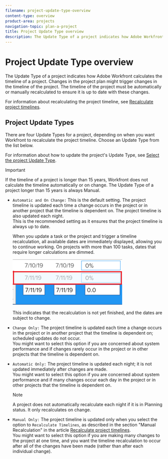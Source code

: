 ```yaml
---
filename: project-update-type-overview
content-type: overview
product-area: projects
navigation-topic: plan-a-project
title: Project Update Type overview
description: The Update Type of a project indicates how Adobe Workfront calculates the timeline of a project. Changes in the project plan might trigger changes in the timeline of the project. The timeline of the project must be automatically or manually recalculated to ensure it is up to date with these changes.
---
```


# Project Update Type overview

The Update Type of a project indicates how Adobe Workfront calculates the timeline of a project. Changes in the project plan might trigger changes in the timeline of the project. The timeline of the project must be automatically or manually recalculated to ensure it is up to date with these changes.

For information about recalculating the project timeline, see [Recalculate project timelines](../../../manage-work/projects/manage-projects/recalculate-project-timeline.md).

## Project Update Types

There are four Update Types for a project, depending on when you want Workfront to recalculate the project timeline. Choose an Update Type from the list below.

For information about how to update the project's Update Type, see [Select the project Update Type](../../../manage-work/projects/manage-projects/select-project-update-type.md).

>[!IMPORTANT]
>
>If the timeline of a project is longer than 15 years, Workfront does not calculate the timeline automatically or on change. The Update Type of a project longer than 15 years is always Manual.

* `Automatic and On Change:`&nbsp;This is the default setting. The project timeline is updated each time a change occurs&nbsp;in the project or in another project that the timeline is dependent on. The project timeline is also updated each night.&nbsp;   
  This is the recommended setting as it ensures that the project timeline is always up to date.

  When you update a task or the project and trigger a timeline recalculation, all available dates are immediately displayed, allowing you to continue working. On projects with more than 100 tasks, dates that require longer calculations are dimmed.

  ![](assets/dates-dimmed-when-insline-editing-350x146.png)

  This indicates that the recalculation is not yet finished, and the dates are subject to change. 

* `Change Only:`&nbsp;The project timeline is updated each time a change occurs in the project or in another project that the timeline is dependent on; scheduled updates do not occur.   
  You might want to select this option if you are concerned about system performance and if&nbsp;changes rarely occur in the project or in other projects that the timeline is dependent on.

* `Automatic Only:`&nbsp;The project timeline is updated each night; it is not updated immediately after changes are made.  
  You might want to select this option if you are concerned about system performance and if many changes occur each day in the project or in other projects that the timeline is dependent on.

  >[!NOTE]
  >
  >A project does not automatically recalculate each night if it is in Planning status. It only recalculates on change.

* `Manual Only:` The project timeline is updated only when you select the option to `Recalculate Timelines`, as described in the section "Manual Recalculation" in&nbsp;the article [Recalculate project timelines](../../../manage-work/projects/manage-projects/recalculate-project-timeline.md).  
  You might want to select this option if you are making many changes to the project at one time, and you want the timeline recalculation to occur after all of the changes have been made (rather than after each individual change).


